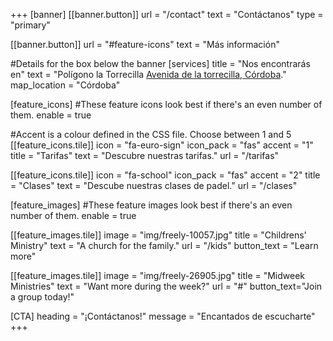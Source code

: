 +++
[banner]
  [[banner.button]]
      url = "/contact"
      text = "Contáctanos"
      type = "primary"

  [[banner.button]]
      url = "#feature-icons"
      text = "Más información"

#Details for the box below the banner
[services]
  title = "Nos encontrarás en"
  text = "Polígono la Torrecilla [Avenida de la torrecilla, Córdoba](https://www.openstreetmap.org/way/810708195)."
  map_location = "Córdoba"

[feature_icons]
  #These feature icons look best if there's an even number of them.
  enable = true

  #Accent is a colour defined in the CSS file. Choose between 1 and 5
  [[feature_icons.tile]]
    icon = "fa-euro-sign"
    icon_pack = "fas"
    accent = "1"
    title = "Tarifas"
    text = "Descubre nuestras tarifas."
    url = "/tarifas"

  [[feature_icons.tile]]
    icon = "fa-school"
    icon_pack = "fas"
    accent = "2"
    title = "Clases"
    text = "Descube nuestras clases de padel."
    url = "/clases"

[feature_images]
#These feature images look best if there's an even number of them.
  enable = true

  [[feature_images.tile]]
    image = "img/freely-10057.jpg"
    title = "Childrens' Ministry"
    text = "A church for the family."
    url = "/kids"
    button_text = "Learn more"

  [[feature_images.tile]]
    image = "img/freely-26905.jpg"
    title = "Midweek Ministries"
    text = "Want more during the week?"
    url = "#"
    button_text="Join a group today!"

[CTA]
  heading = "¡Contáctanos!"
  message = "Encantados de escucharte"
+++
